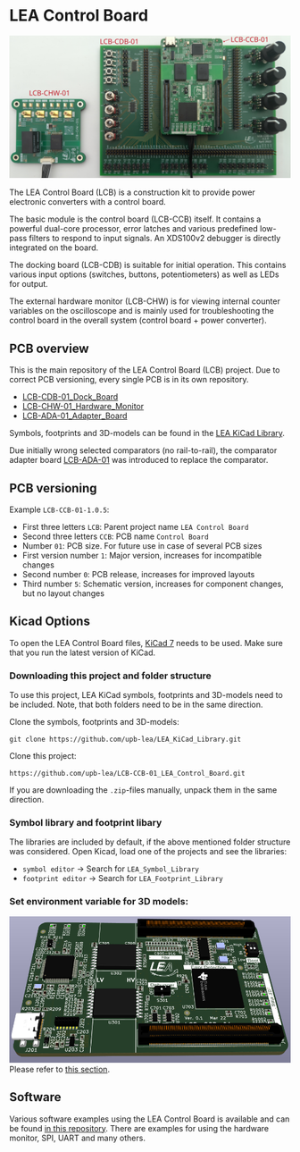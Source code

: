 # LEA Control Board

![](documentation/figures/lcb_all_pcbs_labeled.png)    

The LEA Control Board (LCB) is a construction kit to provide power electronic converters with a control board.

The basic module is the control board (LCB-CCB) itself. It contains a powerful dual-core processor, error latches and various predefined low-pass filters to respond to input signals. An XDS100v2 debugger is directly integrated on the board. 

The docking board (LCB-CDB) is suitable for initial operation. This contains various input options (switches, buttons, potentiometers) as well as LEDs for output.

The external hardware monitor (LCB-CHW) is for viewing internal counter variables on the oscilloscope and is mainly used for troubleshooting the control board in the overall system (control board + power converter).

## PCB overview
This is the main repository of the LEA Control Board (LCB) project. Due to correct PCB versioning, every single PCB is in its own repository.
 * [LCB-CDB-01_Dock_Board](https://github.com/upb-lea/LCB-CDB-01_Dock_Board)
 * [LCB-CHW-01_Hardware_Monitor](https://github.com/upb-lea/LCB-CHW-01_Hardware_Monitor)
 * [LCB-ADA-01_Adapter_Board](https://github.com/upb-lea/LCB-ADA-01_Adapter_Board)

Symbols, footprints and 3D-models can be found in the [LEA KiCad Library](https://github.com/upb-lea/LEA_KiCad_Library).

Due initially wrong selected comparators (no rail-to-rail), the comparator adapter board [LCB-ADA-01](https://github.com/upb-lea/LCB-ADA-01_Adapter_Board) was introduced to replace the comparator.

## PCB versioning
Example `LCB-CCB-01-1.0.5`:
 * First three letters `LCB`: Parent project name `LEA Control Board`
 * Second three letters `CCB`: PCB name `Control Board`
 * Number `01`: PCB size. For future use in case of several PCB sizes
 * First version number `1`: Major version, increases for incompatible changes
 * Second number `0`: PCB release, increases for improved layouts
 * Third number `5`: Schematic version, increases for component changes, but no layout changes


## Kicad Options
To open the LEA Control Board files, [KiCad 7](https://www.kicad.org/) needs to be used. Make sure that you run the latest version of KiCad.

### Downloading this project and folder structure
To use this project, LEA KiCad symbols, footprints and 3D-models need to be included. Note, that both folders need to be in the same direction.

Clone the symbols, footprints and 3D-models:
```
git clone https://github.com/upb-lea/LEA_KiCad_Library.git
```

Clone this project:
```
https://github.com/upb-lea/LCB-CCB-01_LEA_Control_Board.git
```
If you are downloading the `.zip`-files manually, unpack them in the same direction.

### Symbol library and footprint libary
The libraries are included by default, if the above mentioned folder structure was considered. Open Kicad, load one of the projects and see the libraries:
 * `symbol editor` -> Search for `LEA_Symbol_Library`
 * `footprint editor` -> Search for `LEA_Footprint_Library`

### Set environment variable for 3D models:
![](documentation/figures/3d_model.png)
Please refer to [this section](https://github.com/upb-lea/LEA_KiCad_Library#set-environment-variable-for-3d-models).

## Software
Various software examples using the LEA Control Board is available and can be found [in this repository](https://github.com/upb-lea/LCB-Software). There are examples for using the hardware monitor, SPI, UART and many others.
 
